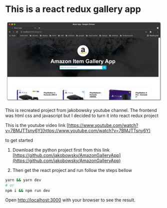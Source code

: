 # This is a react redux gallery app

<img width="1531" alt="Screenshot 2020-08-27 at 11 38 47" src="./amazon.png">

This is recreated project from jakobowsky youtube channel.
The frontend was html css and javascript but I decided to turn it into react redux project

This is the youtube video link [https://www.youtube.com/watch?v=7BMJTTsny6Y](https://www.youtube.com/watch?v=7BMJTTsny6Y)

to get started

1. Download the python project first from this link [https://github.com/jakobowsky/AmazonGalleryApp](https://github.com/jakobowsky/AmazonGalleryApp)

2. Then get the react project and run follow the steps bellow

```bash
yarn && yarn dev
# or
npm i && npm run dev
```

Open [http://localhost:3000](http://localhost:3000) with your browser to see the result.
